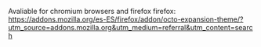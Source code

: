 Avaliable for chromium browsers and firefox
firefox: https://addons.mozilla.org/es-ES/firefox/addon/octo-expansion-theme/?utm_source=addons.mozilla.org&utm_medium=referral&utm_content=search
